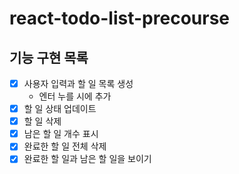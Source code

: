 # react-todo-list-precourse

## 기능 구현 목록

- [x] 사용자 입력과 할 일 목록 생성
  - 엔터 누를 시에 추가
- [x] 할 일 상태 업데이트
- [x] 할 일 삭제
- [x] 남은 할 일 개수 표시
- [x] 완료한 할 일 전체 삭제
- [x] 완료한 할 일과 남은 할 일을 보이기
